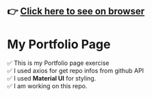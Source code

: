 ## :point_right: [Click here to see on browser](https://myportfolio-six-snowy.vercel.app/)

# My Portfolio Page



✅ This is my Portfolio page exercise <br/>
✅ I used axios for get repo infos from github API<br/>
✅ I used <b>Material UI</b> for styling.<br/>
✅ I am working on this repo.<br/>